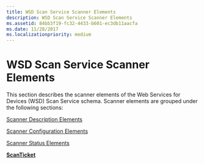 ```yaml
---
title: WSD Scan Service Scanner Elements
description: WSD Scan Service Scanner Elements
ms.assetid: 84bb3f19-fc32-4433-b601-ec3db11aacfa
ms.date: 11/28/2017
ms.localizationpriority: medium
---
```


# WSD Scan Service Scanner Elements


This section describes the scanner elements of the Web Services for Devices (WSD) Scan Service schema. Scanner elements are grouped under the following sections:

[Scanner Description Elements](scanner-description-elements.md)

[Scanner Configuration Elements](scanner-configuration-elements.md)

[Scanner Status Elements](scanner-status-elements.md)

[**ScanTicket**](scanticket.md)

 

 





